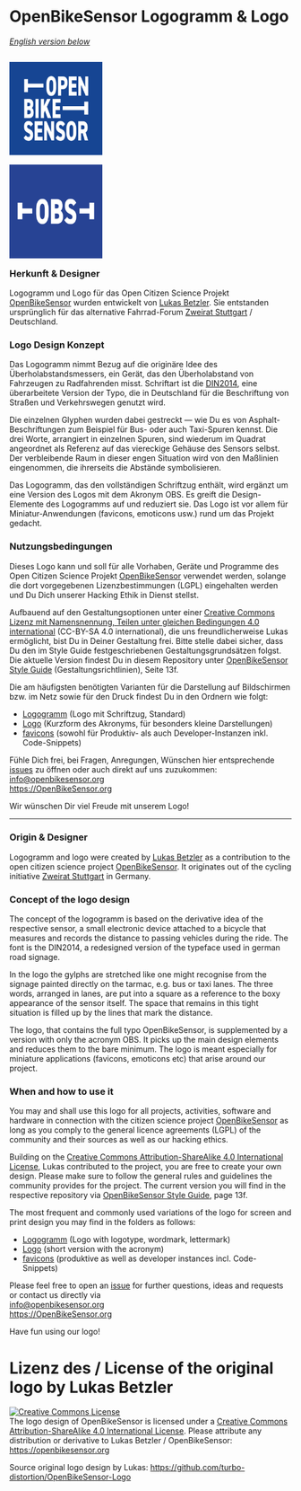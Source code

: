 # OpenBikeSensor Logogramm & Logo

<i><a href="#english">English version below</a></i>

<div style="display: inline; float: left">

<img 
	src="./Logogramm/screen_web/white-on-blue/OpenBikeSensor_Logogramm_white-on-blue_210x210mm_1000x1000px_whitespace.jpg"
	alt="OpenBikeSensorLogo, Version weiß auf blau"
	width="33%"
/>

<img 
	src="./Logo/screen_web/white-on-blue/OpenBikeSensor_Logo_white-on-blue_210x210mm_1000x1000px.png"
	alt="OpenBikeSensorLogo, Version weiß auf blau"
	width="33%"
/>

</div>

### Herkunft & Designer

Logogramm und Logo für das Open Citizen Science Projekt <a href="https://github.com/openbikesensor" alt="OpenBikeSensor" rel="noopener noreferrer nofollow">OpenBikeSensor</a> wurden entwickelt von <a href="https://github.com/turbo-distortion/OpenBikeSensor-Logo" alt="turbo-distortion / OpenBikeSensor-Logo" rel="noopener noreferrer nofollow">Lukas Betzler</a>. Sie entstanden ursprünglich für das alternative Fahrrad-Forum <a href="https://zweirat-stuttgart.de" alt="Zweirat Stuttgart" rel="noopener noreferrer nofollow">Zweirat Stuttgart</a> / Deutschland.

### Logo Design Konzept

Das Logogramm nimmt Bezug auf die originäre Idee des Überholabstandsmessers, ein Gerät, das den Überholabstand von Fahrzeugen zu Radfahrenden misst. Schriftart ist die <a href="https://www.linotype.com/de/5387937/din-2014-schriftfamilie.html" alt="Schriftart DIN 2014 via Monotype GmbH" rel="noopener noreferrer nofollow">DIN2014</a>, eine überarbeitete Version der Typo, die in Deutschland für die Beschriftung von Straßen und Verkehrswegen genutzt wird.

Die einzelnen Glyphen wurden dabei gestreckt &mdash; wie Du es von Asphalt-Beschriftungen zum Beispiel für Bus- oder auch Taxi-Spuren kennst. Die drei Worte, arrangiert in einzelnen Spuren, sind wiederum im Quadrat angeordnet als Referenz auf das viereckige Gehäuse des Sensors selbst. Der verbleibende Raum in dieser engen Situation wird von den Maßlinien eingenommen, die ihrerseits die Abstände symbolisieren.

Das Logogramm, das den vollständigen Schriftzug enthält, wird ergänzt um eine Version des Logos mit dem Akronym OBS. Es greift die Design-Elemente des Logogramms auf und reduziert sie. Das Logo ist vor allem für Miniatur-Anwendungen (favicons, emoticons usw.) rund um das Projekt gedacht.

### Nutzungsbedingungen

Dieses Logo kann und soll für alle Vorhaben, Geräte und Programme des Open Citizen Science Projekt <a href="https://github.com/openbikesensor" alt="OpenBikeSensor" rel="noopener noreferrer nofollow">OpenBikeSensor</a> verwendet werden, solange die dort vorgegebenen Lizenzbestimmungen (LGPL) eingehalten werden und Du Dich unserer Hacking Ethik in Dienst stellst.

Aufbauend auf den Gestaltungsoptionen unter einer <a rel="license" href="http://creativecommons.org/licenses/by-sa/4.0/">Creative Commons Lizenz mit Namensnennung, Teilen unter gleichen Bedingungen 4.0 international</a> (CC-BY-SA 4.0 international), die uns freundlicherweise Lukas ermöglicht, bist Du in Deiner Gestaltung frei. Bitte stelle dabei sicher, dass Du den im Style Guide festgeschriebenen Gestaltungsgrundsätzen folgst. Die aktuelle Version findest Du in diesem Repository unter <a href="https://github.com/openbikesensor/OpenBikeSensor_StyleGuide/tree/main/_Style-Guide" alt="OpenBikeSensor Style Guide (Gestaltungsrichtlinien)" rel="noopener noreferrer nofollow">OpenBikeSensor Style Guide</a> (Gestaltungsrichtlinien), Seite 13f.

Die am häufigsten benötigten Varianten für die Darstellung auf Bildschirmen bzw. im Netz sowie für den Druck findest Du in den Ordnern wie folgt:

* <a href="./Logogramm">Logogramm</a> (Logo mit Schriftzug, Standard)
* <a href="./Logo">Logo</a> (Kurzform des Akronyms, für besonders kleine Darstellungen)
* <a href="./favicon">favicons</a> (sowohl für Produktiv- als auch Developer-Instanzen inkl. Code-Snippets)

Fühle Dich frei, bei Fragen, Anregungen, Wünschen hier entsprechende <a href="https://github.com/openbikesensor/OpenBikeSensor_StyleGuide/issues">issues</a> zu öffnen oder auch direkt auf uns zuzukommen:  
info@openbikesensor.org  
https://OpenBikeSensor.org


Wir wünschen Dir viel Freude mit unserem Logo!

- - -

<div id="english">

### Origin & Designer

Logogramm and logo were created by <a href="https://github.com/turbo-distortion/OpenBikeSensor-Logo" alt="turbo-distortion / OpenBikeSensor-Logo" rel="noopener noreferrer nofollow">Lukas Betzler</a> as a contribution to the open citizen science project <a href="https://github.com/openbikesensor" alt="OpenBikeSensor" rel="noopener noreferrer nofollow">OpenBikeSensor</a>. It originates out of the cycling initiative <a href="https://zweirat-stuttgart.de" alt="Zweirat Stuttgart" rel="noopener noreferrer nofollow">Zweirat Stuttgart</a> in Germany.

### Concept of the logo design

The concept of the logogramm is based on the derivative idea of the respective sensor, a small electronic device attached to a bicycle that measures and records the distance to passing vehicles during the ride. The font is the DIN2014, a redesigned version of the typeface used in german road signage. 

In the logo the gylphs are stretched like one might recognise from the signage painted directly on the tarmac, e.g. bus or taxi lanes. The three words, arranged in lanes, are put into a square as a reference to the boxy appearance of the sensor itself. The space that remains in this tight situation is filled up by the lines that mark the distance. 

The logo, that contains the full typo OpenBikeSensor, is supplemented by a version with only the acronym OBS. It picks up the main design elements and reduces them to the bare minimum. The logo is meant especially for miniature applications (favicons, emoticons etc) that arise around our project.

### When and how to use it

You may and shall use this logo for all projects, activities, software and hardware in connection with the citizen science project <a href="https://github.com/openbikesensor" alt="OpenBikeSensor" rel="noopener noreferrer nofollow">OpenBikeSensor</a> as long as you comply to the general licence agreements (LGPL) of the community and their sources as well as our hacking ethics.

Building on the <a rel="license" href="http://creativecommons.org/licenses/by-sa/4.0/">Creative Commons Attribution-ShareAlike 4.0 International License</a>, Lukas contributed to the project, you are free to create your own design. Please make sure to follow the general rules and guidelines the community provides for the project. The current version you will find in the respective repository via <a href="https://github.com/openbikesensor/OpenBikeSensor_StyleGuide/tree/main/_Style-Guide" alt="OpenBikeSensor Style Guide" rel="noopener noreferrer nofollow">OpenBikeSensor Style Guide</a>, page 13f.

The most frequent and commonly used variations of the logo for screen and print design you may find in the folders as follows:

* <a href="./Logogramm">Logogramm</a> (Logo with  logotype, wordmark, lettermark)
* <a href="./Logo">Logo</a> (short version with the acronym)
* <a href="./favicon">favicons</a> (produktive as well as developer instances incl. Code-Snippets)


Please feel free to open an <a href="https://github.com/openbikesensor/OpenBikeSensor_StyleGuide/issues">issue</a> for further questions, ideas and requests or contact us directly via  
info@openbikesensor.org  
https://OpenBikeSensor.org


Have fun using our logo! 

# Lizenz des / License of the original logo by Lukas Betzler

<a rel="license" href="http://creativecommons.org/licenses/by-sa/4.0/"><img alt="Creative Commons License" style="border-width:0" src="https://i.creativecommons.org/l/by-sa/4.0/88x31.png" /></a><br />The logo design of OpenBikeSensor is licensed under a <a rel="license" href="http://creativecommons.org/licenses/by-sa/4.0/">Creative Commons Attribution-ShareAlike 4.0 International License</a>. Please attribute any distribution or derivative to Lukas Betzler / OpenBikeSensor: https://openbikesensor.org  

Source original logo design by Lukas: 
https://github.com/turbo-distortion/OpenBikeSensor-Logo

</div>